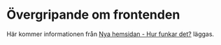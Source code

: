 # Övergripande om frontenden

Här kommer informationen från [Nya hemsidan - Hur funkar det?](https://docs.google.com/document/d/1T447S6-wQkiHaMsznp7zZLlhvQuiFR7D7veq_GSpV7w/)
läggas.
